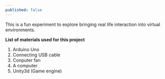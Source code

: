```yaml
---
published: false
---
```

This is a fun experiment to explore bringing real life interaction into virtual environments.

__List of materials used for this project__
1. Arduino Uno
2. Connecting USB cable
3. Conputer fan
4. A computer
5. Unity3d (Game engine)

